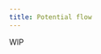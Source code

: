 ```yaml
---
title: Potential flow
---
```


WIP

<!-- Flow fields can generally be described by the Navier-Stokes equations, a set of complex nonlinear 
partial differential equations that relate different flow properties such as density, velocity, 
pressure and temperature.

*INCLUDE CONTINUITY AND MOMENTUM EQUATIONS*

Attempting to directly solve some form of these equations numerically is difficult and computationally expensive.
This is essentially what CFD is (which encompasses Euler, RANS, URANS, LES and DNS). CFD is necessary for many
complex flows, such as separated flows, viscous flows, etc ...

Through dimensional analysis, we can define an important quantity of the NS equations called the Reynolds number.
The Reynolds number defines the ratio of the relative magnitudes of the inertial and viscous terms: 

$$Re = \frac{\rho VL}{\mu}$$

where $\rho$ is the flow density, $V$ is the characteristic flow speed, $L$ is the characteristic length, 
and $\mu$ is the dynamic viscosity. In many aircraft-related applications, we are solving high-Reynolds number 
flows, which indicates that the overall influence of vorticity and viscosity are minimal. These two assumptions are 
key to simplify the Navier-Stokes equations. Potential flow utilizes these two approximations.


Potential flow simplifies these equations based on a set of key assumptions that are valid in the high-Reynolds number regime:
the flow field is assumed to be **irrotational** and **inviscid**.

To include one final reduction, we defined the Mach number, which represents the ratio of the flow speed to the sound speed in the medium.

In low-speed flows at low Mach, the density changes caused by pressure changes in the flow become negligible, meaning the flow
can be treated as incompressible (constant density).

*include equations for these and show how this simplifies the continuity equation* -->




<!-- ## Referencing using bib files

You can add references in the `references.bib` file and cite them 
in the page like this {cite:p}`perez2011python`. 
You can also include a list of references cited at the end as shown below.

## Bibliography

```{bibliography} references.bib
``` -->